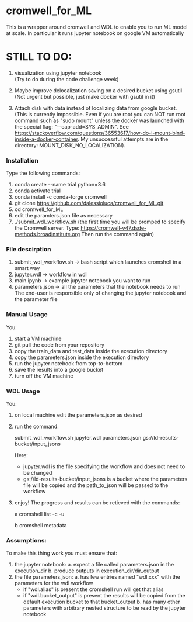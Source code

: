 # cromwell_for_ML
This is a wrapper around cromwell and WDL to enable you to run ML model at scale.
In particular it runs jupyter notebook on google VM automatically 

# STILL TO DO:
1. visualization using jupyter notebook \
(Try to do during the code challenge week)

2. Maybe improve delocalization saving on a desired bucket using gsutil 
(Not urgent but possible, just make docker with gsutil in it)

3. Attach disk with data instead of localizing data from google bucket. 
(This is currently impossible. Even if you are root you can NOT run root command such as "sudo mount" unless the docker was launched with the special flag: "--cap-add=SYS_ADMIN". See https://stackoverflow.com/questions/36553617/how-do-i-mount-bind-inside-a-docker-container. My unsuccessful attempts are in the directory: MOUNT_DISK_NO_LOCALIZATION).  

### Installation
Type the following commands:
1. conda create --name trial python=3.6
2. conda activate trial
3. conda install -c conda-forge cromwell
4. git clone https://github.com/dalessioluca/cromwell_for_ML.git
5. cd cromwell_for_ML
6. edit the paramters.json file as necessary
7. ./submit_wdl_workflow.sh
   (the first time you will be promped to specify the Cromwell server. 
    Type: https://cromwell-v47.dsde-methods.broadinstitute.org
    Then run the command again)

### File descirption
1. submit_wdl_workflow.sh -> bash script which launches cromshell in a smart way
2. jupyter.wdl -> workflow in wdl 
3. main.ipynb -> example jupyter notebook you want to run
3. parameters.json -> all the parameters that the notebook needs to run 
The end-user is responsible only of changing the jupyter notebook and the parameter file 


### Manual Usage
You:
1. start a VM machine
2. git pull the code from your repository
3. copy the train_data and test_data inside the execution directory 
4. copy the parameters.json inside the execution directory
5. run the jupyter notebook from top-to-bottom
6. save the results into a google bucket
7. turn off the VM machine

### WDL Usage
You:
1. on local machine edit the parameters.json as desired
2. run the command:

   submit_wdl_workflow.sh jupyter.wdl parameters.json gs://ld-results-bucket/input_jsons

   Here:
   - jupyter.wdl is the file specifying the workflow and does not need to be changed
   - gs://ld-results-bucket/input_jsons is a bucket where the parameters file will be copied and the path_to_json will be passed to the workflow	
   
3. enjoy! The progress and results can be retieved with the commands:

   a cromshell list -c -u
   
   b cromshell metadata

### Assumptions:
To make this thing work you must ensure that:

1. the jupyter notebook:
   a. expect a file called parameters.json in the execution_dir
   b. produce outputs in execution_dir/dir_output
2. the file parameters.json:
   a. has few entries named "wdl.xxx" with the parameters for the wdl workflow
	- if "wdl.alias" is present the cromshell run will get that alias
	- if "wdl.bucket_output" is present the results will be copied from the default execution bucket to that bucket_output 
   b. has many other parameters with arbitrary nested structure to be read by the jupyter notebook
